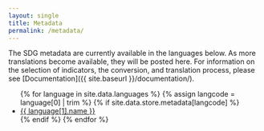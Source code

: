 ```yaml
---
layout: single
title: Metadata
permalink: /metadata/
---
```

The SDG metadata are currently available in the languages below. As more translations become available, they will be posted here. For information on the selection of indicators, the conversion, and translation process, please see [Documentation]({{ site.baseurl }}/documentation/).

<ul>
  {% for language in site.data.languages %}
  {% assign langcode = language[0] | trim %}
  {% if site.data.store.metadata[langcode] %}
  <li>
    <a class="btn btn--info" href="{{ site.baseurl }}/metadata/{{ language[0] }}">
      {{ language[1].name }}
    </a>
  </li>
  {% endif %}
  {% endfor %}
</ul>
